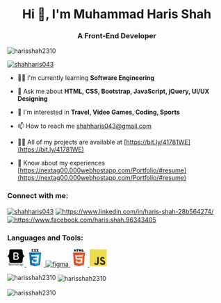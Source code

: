 <h1 align="center">Hi 👋, I'm Muhammad Haris Shah</h1>
<h3 align="center">A Front-End Developer</h3>

<p align="left"> <img src="https://komarev.com/ghpvc/?username=harisshah2310&label=Profile%20views&color=0e75b6&style=flat" alt="harisshah2310" /> </p>

<p align="left"> <a href="https://twitter.com/shahharis043" target="blank"><img src="https://img.shields.io/twitter/follow/shahharis043?logo=twitter&style=for-the-badge" alt="shahharis043" /></a> </p>

- 👨‍🎓  I'm currently learning **Software Engineering**

- 💬 Ask me about **HTML, CSS, Bootstrap, JavaScript, jQuery, UI/UX Designing**

- 👀 I'm interested in **Travel, Video Games, Coding, Sports**

- 📫 How to reach me [shahharis043@gmail.com](shahharis043@gmail.com)

- 👨‍💻 All of my projects are available at [https://bit.ly/41781WE](https://bit.ly/41781WE)

- 📄 Know about my experiences [https://nextag00.000webhostapp.com/Portfolio/#resume](https://nextag00.000webhostapp.com/Portfolio/#resume)

<h3 align="left">Connect with me:</h3>
<p align="left">
<a href="https://twitter.com/shahharis043" target="blank"><img align="center" src="https://raw.githubusercontent.com/rahuldkjain/github-profile-readme-generator/master/src/images/icons/Social/twitter.svg" alt="shahharis043" height="30" width="40" /></a>
<a href="https://www.linkedin.com/in/haris-shah-28b564274/" target="blank"><img align="center" src="https://raw.githubusercontent.com/rahuldkjain/github-profile-readme-generator/master/src/images/icons/Social/linked-in-alt.svg" alt="https://www.linkedin.com/in/haris-shah-28b564274/" height="30" width="40" /></a>
<a href="https://www.facebook.com/haris.shah.96343405" target="blank"><img align="center" src="https://raw.githubusercontent.com/rahuldkjain/github-profile-readme-generator/master/src/images/icons/Social/facebook.svg" alt="https://www.facebook.com/haris.shah.96343405" height="30" width="40" /></a>
</p>

<h3 align="left">Languages and Tools:</h3>
<p align="left"> <a href="https://getbootstrap.com" target="_blank" rel="noreferrer"> <img src="https://raw.githubusercontent.com/devicons/devicon/master/icons/bootstrap/bootstrap-plain-wordmark.svg" alt="bootstrap" width="40" height="40"/> </a> <a href="https://www.w3schools.com/css/" target="_blank" rel="noreferrer"> <img src="https://raw.githubusercontent.com/devicons/devicon/master/icons/css3/css3-original-wordmark.svg" alt="css3" width="40" height="40"/> </a> <a href="https://www.figma.com/" target="_blank" rel="noreferrer"> <img src="https://www.vectorlogo.zone/logos/figma/figma-icon.svg" alt="figma" width="40" height="40"/> </a> <a href="https://www.w3.org/html/" target="_blank" rel="noreferrer"> <img src="https://raw.githubusercontent.com/devicons/devicon/master/icons/html5/html5-original-wordmark.svg" alt="html5" width="40" height="40"/> </a> <a href="https://developer.mozilla.org/en-US/docs/Web/JavaScript" target="_blank" rel="noreferrer"> <img src="https://raw.githubusercontent.com/devicons/devicon/master/icons/javascript/javascript-original.svg" alt="javascript" width="40" height="40"/> </a> </p>

<p><img align="left" src="https://github-readme-stats.vercel.app/api/top-langs?username=harisshah2310&show_icons=true&locale=en&layout=compact" alt="harisshah2310" /></p>

<p>&nbsp;<img align="center" src="https://github-readme-stats.vercel.app/api?username=harisshah2310&show_icons=true&locale=en" alt="harisshah2310" /></p>

<p><img align="center" src="https://github-readme-streak-stats.herokuapp.com/?user=harisshah2310&" alt="harisshah2310" /></p>

